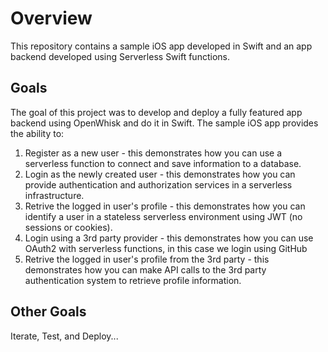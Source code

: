 # Overview

This repository contains a sample iOS app developed in Swift and an app backend developed using Serverless Swift functions.

## Goals

The goal of this project was to develop and deploy a fully featured app backend using OpenWhisk and do it in Swift.
The sample iOS app provides the ability to:

1. Register as a new user - this demonstrates how you can use a serverless function to connect and save information to a database.
2. Login as the newly created user - this demonstrates how you can provide authentication and authorization services in a serverless infrastructure.
3. Retrive the logged in user's profile - this demonstrates how you can identify a user in a stateless serverless environment using JWT (no sessions or cookies).
4. Login using a 3rd party provider - this demonstrates how you can use OAuth2 with serverless functions, in this case we login using GitHub
5. Retrive the logged in user's profile from the 3rd party - this demonstrates how you can make API calls to the 3rd party authentication system to retrieve profile information.

## Other Goals

Iterate, Test, and Deploy...